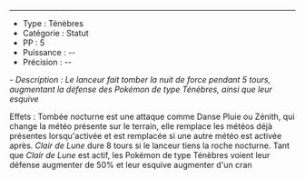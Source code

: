 
---
- Type : Ténèbres
- Catégorie : Statut
- PP : 5
- Puissance : --
- Précision : --

*- Description :*
*Le lanceur fait tomber la nuit de force pendant 5 tours, augmentant la défense des Pokémon de type Ténèbres, ainsi que leur esquive*

Effets :
Tombée nocturne est une attaque comme Danse Pluie ou Zénith, qui change la météo présente sur le terrain, elle remplace les météos déjà présentes lorsqu'activée et est remplacée si une autre météo est activée après. *Clair de Lune* dure 8 tours si le lanceur tiens la roche nocturne. Tant que *Clair de Lune* est actif, les Pokémon de type Ténèbres voient leur défense augmenter de 50% et leur esquive augmenter d'un cran